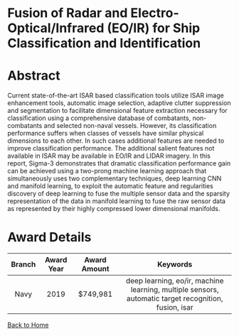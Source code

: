 
Fusion of Radar and Electro-Optical/Infrared (EO/IR) for Ship Classification and Identification
===============================================================================================

# Abstract


Current state-of-the-art ISAR based classification tools utilize ISAR image enhancement tools, automatic image selection, adaptive clutter suppression and segmentation to facilitate dimensional feature extraction necessary for classification using a comprehensive database of combatants, non-combatants and selected non-naval vessels. However, its classification performance suffers when classes of vessels have similar physical dimensions to each other. In such cases additional features are needed to improve classification performance. The additional salient features not available in ISAR may be available in EO/IR and LIDAR imagery. In this report, Sigma-3 demonstrates that dramatic classification performance gain can be achieved using a two-prong machine learning approach that simultaneously uses two complementary techniques, deep learning CNN and manifold learning, to exploit the automatic feature and regularities discovery of deep learning to fuse the multiple sensor data and the sparsity representation of the data in manifold learning to fuse the raw sensor data as represented by their highly compressed lower dimensional manifolds.  

# Award Details

|Branch|Award Year|Award Amount|Keywords|
| :---: | :---: | :---: | :---: |
|Navy|2019|$749,981|deep learning, eo/ir, machine learning, multiple sensors, automatic target recognition, fusion, isar|
  
  


[Back to Home](https://github.com/chrischow/dod_sbir_awards/Reports/JH/#1953)